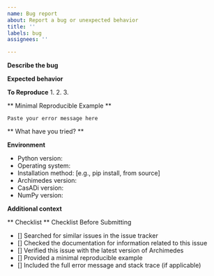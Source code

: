 ```yaml
---
name: Bug report
about: Report a bug or unexpected behavior
title: ''
labels: bug
assignees: ''

---
```


<!--
Thank you for taking the time to report an issue with Archimedes. 
To help us address your issue efficiently, please provide the information requested below.
The more details you provide, the faster we can help!
-->

**Describe the bug**
<!-- A clear and concise description of what the bug is -->

**Expected behavior**
<!-- Describe what you expected -->

**To Reproduce**
1. 
2. 
3. 

** Minimal Reproducible Example **
<!--
Please provide the smallest, complete piece of code that demonstrates the issue.
This makes it much easier for us to diagnose and fix the problem.

A good example looks like:
```python
import archimedes as arc
import numpy as np

@arc.compile
def problem_function(x):
    return np.array([x[1], x[0]])  # This fails with error X

x = np.array([1.0, 2.0])
problem_function(x)  # Error occurs here
```
>>>

```python
# Youe code example here
```

** Error Message/Stack Trace **
<!-- If applicable, copy the full error message and stack trace -->

```raw
Paste your error message here
```

** What have you tried? **
<!-- Describe any attempts you've made to solve or work around the issue -->

**Environment**
- Python version:
- Operating system:
- Installation method: [e.g., pip install, from source]
- Archimedes version:
- CasADi version:
- NumPy version:

**Additional context**
<!-- Any other information that might be helpful (screenshots, related issues, etc.) -->

** Checklist **
Checklist Before Submitting

- [] Searched for similar issues in the issue tracker
- [] Checked the documentation for information related to this issue
- [] Verified this issue with the latest version of Archimedes
- [] Provided a minimal reproducible example
- [] Included the full error message and stack trace (if applicable)
